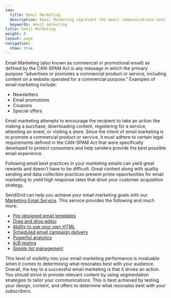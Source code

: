```yaml
---
seo:
  title: Email Marketing
  description: Email Marketing represent the email communications sent to promote a commercial product or service.
  keywords: email marketing
title: Email Marketing
weight: 0
layout: page
navigation:
  show: true
---
```


Email Marketing (also known as commercial or promotional email) as defined by the CAN-SPAM Act is any message in which the primary purpose “advertises or promotes a commercial product or service, including content on a website operated for a commercial purpose.” Examples of email marketing include:

* Newsletters
* Email promotions
* Coupons
* Special offers

Email marketing attempts to encourage the recipient to take an action like making a purchase, downloading content, registering for a service, attending an event, or visiting a store. Since the intent of email marketing is to promote a commercial product or service, it must adhere to certain legal requirements defined in the CAN-SPAM Act that were specifically developed to protect consumers and help senders provide the best possible email experience.

Following email best practices in your marketing emails can yield great rewards and doesn’t have to be difficult. Great content along with quality sending and data collection practices present prime opportunities for email marketing to yield high response rates that drive your customer acquisition strategy.

SendGrid can help you achieve your email marketing goals with our [Marketing Email Service](https://sendgrid.com/email-marketing). This service provides the following and much more:

* [Pre-designed email templates]({{root_url}}/User_Guide/Marketing_Emails/create_manage.html#-STEP-3-Design)
* [Drag and drop editor]({{root_url}}/VidGrid/Marketing_Emails/Design/drag_and_drop.html)
* [Ability to use your own HTML]({{root_url}}/User_Guide/Marketing_Emails/create_manage.html)
* [Scheduled email campaign delivery]({{root_url}}/API_Reference/Marketing_Emails_API/schedule.html)
* [Powerful analytics]({{root_url}}/User_Guide/Statistics/index.html)
* [A/B testing]({{root_url}}/API_Reference/Marketing_Emails_API/variations.html)
* [Simple list management]({{root_url}}/User_Guide/Marketing_Emails/recipients.html)

This level of visibility into your email marketing performance is invaluable when it comes to determining what resonates best with your audience. Overall, the key to a successful email marketing is that it drives an action. You should strive to provide relevant content by using segmentation strategies to tailor your communications. This is best achieved by testing your design, content, and offers to determine what resonates best with your subscribers.